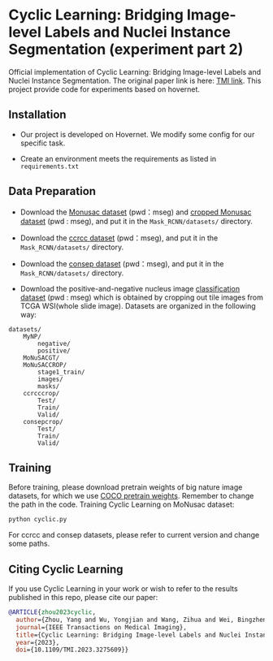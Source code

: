 # Cyclic Learning: Bridging Image-level Labels and Nuclei Instance Segmentation (experiment part 2)

Official implementation of Cyclic Learning: Bridging Image-level Labels and Nuclei Instance Segmentation.
The original paper link is here: [TMI link](https://ieeexplore.ieee.org/document/10124051).
This project provide code for experiments based on hovernet.
## Installation

- Our project is developed on Hovernet. We modify some config for our specific task.

- Create an environment meets the requirements as listed in `requirements.txt`

## Data Preparation
- Download the [Monusac dataset](https://pan.baidu.com/s/1ALRjHBQ7LwY-stIW1NzMRA?pwd=mseg) (pwd：mseg) and [cropped Monusac dataset](https://pan.baidu.com/s/1D9F1pLcu2bHwglE1oafmZA?pwd=mseg) (pwd : mseg), and put it in the `Mask_RCNN/datasets/` directory.

- Download the [ccrcc dataset](https://pan.baidu.com/s/1RiuaRxxgXWEa2wNYf58bmw?pwd=mseg)
  (pwd：mseg), and put it in the `Mask_RCNN/datasets/` directory.

- Download the [consep dataset](https://pan.baidu.com/s/1zPPOQI9ZTKpvTlNkePIxmw?pwd=mseg) (pwd：mseg), and put it in the `Mask_RCNN/datasets/` directory.
- Download the positive-and-negative nucleus image [classification dataset](https://pan.baidu.com/s/1CjcIfT2k92gmaLW17noFMw?pwd=mseg) (pwd : mseg) which is obtained by cropping out tile images from TCGA WSI(whole slide image). 
Datasets are organized in the following way:
```bazaar
datasets/
    MyNP/
        negative/
        positive/
    MoNuSACGT/
    MoNuSACCROP/
        stage1_train/
        images/
        masks/
    ccrcccrop/    
        Test/
        Train/
        Valid/
    consepcrop/
        Test/
        Train/
        Valid/
```


## Training
Before training, please download pretrain weights of big nature image datasets, for which we use [COCO pretrain weights](https://cocodataset.org/#home). Remember to change the path in the code.
Training Cyclic Learning on MoNusac dataset:
```bash 
python cyclic.py
```
For ccrcc and consep datasets, please refer to current version and change some paths.
## Citing Cyclic Learning
If you use Cyclic Learning in your work or wish to refer to the results published in this repo, please cite our paper:
```BibTeX
@ARTICLE{zhou2023cyclic,
  author={Zhou, Yang and Wu, Yongjian and Wang, Zihua and Wei, Bingzheng and Lai, Maode and Shou, Jianzhong and Fan, Yubo and Xu, Yan},
  journal={IEEE Transactions on Medical Imaging}, 
  title={Cyclic Learning: Bridging Image-level Labels and Nuclei Instance Segmentation}, 
  year={2023},
  doi={10.1109/TMI.2023.3275609}}
```



